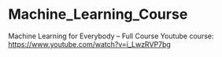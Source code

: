 # Machine_Learning_Course
Machine Learning for Everybody – Full Course
Youtube course: https://www.youtube.com/watch?v=i_LwzRVP7bg
